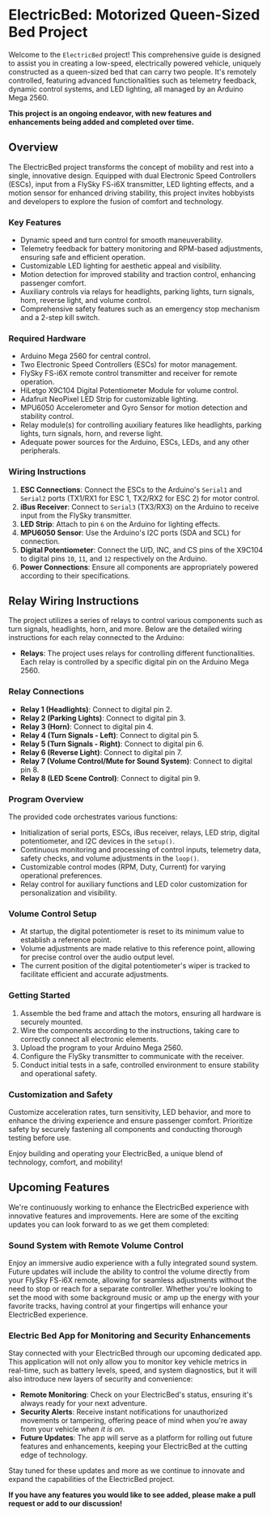 # ElectricBed: Motorized Queen-Sized Bed Project

Welcome to the `ElectricBed` project! This comprehensive guide is designed to assist you in creating a low-speed, electrically powered vehicle, uniquely constructed as a queen-sized bed that can carry two people. It's remotely controlled, featuring advanced functionalities such as telemetry feedback, dynamic control systems, and LED lighting, all managed by an Arduino Mega 2560.

**This project is an ongoing endeavor, with new features and enhancements being added and completed over time.**

## Overview

The ElectricBed project transforms the concept of mobility and rest into a single, innovative design. Equipped with dual Electronic Speed Controllers (ESCs), input from a FlySky FS-i6X transmitter, LED lighting effects, and a motion sensor for enhanced driving stability, this project invites hobbyists and developers to explore the fusion of comfort and technology.

### Key Features

- Dynamic speed and turn control for smooth maneuverability.
- Telemetry feedback for battery monitoring and RPM-based adjustments, ensuring safe and efficient operation.
- Customizable LED lighting for aesthetic appeal and visibility.
- Motion detection for improved stability and traction control, enhancing passenger comfort.
- Auxiliary controls via relays for headlights, parking lights, turn signals, horn, reverse light, and volume control.
- Comprehensive safety features such as an emergency stop mechanism and a 2-step kill switch.

### Required Hardware

- Arduino Mega 2560 for central control.
- Two Electronic Speed Controllers (ESCs) for motor management.
- FlySky FS-i6X remote control transmitter and receiver for remote operation.
- HiLetgo X9C104 Digital Potentiometer Module for volume control.
- Adafruit NeoPixel LED Strip for customizable lighting.
- MPU6050 Accelerometer and Gyro Sensor for motion detection and stability control.
- Relay module(s) for controlling auxiliary features like headlights, parking lights, turn signals, horn, and reverse light.
- Adequate power sources for the Arduino, ESCs, LEDs, and any other peripherals.

### Wiring Instructions

1. **ESC Connections**: Connect the ESCs to the Arduino's `Serial1` and `Serial2` ports (TX1/RX1 for ESC 1, TX2/RX2 for ESC 2) for motor control.
2. **iBus Receiver**: Connect to `Serial3` (TX3/RX3) on the Arduino to receive input from the FlySky transmitter.
3. **LED Strip**: Attach to pin `6` on the Arduino for lighting effects.
4. **MPU6050 Sensor**: Use the Arduino's I2C ports (SDA and SCL) for connection.
5. **Digital Potentiometer**: Connect the U/D, INC, and CS pins of the X9C104 to digital pins `10`, `11`, and `12` respectively on the Arduino.
7. **Power Connections**: Ensure all components are appropriately powered according to their specifications.

## Relay Wiring Instructions

The project utilizes a series of relays to control various components such as turn signals, headlights, horn, and more. Below are the detailed wiring instructions for each relay connected to the Arduino:

- **Relays**: The project uses relays for controlling different functionalities. Each relay is controlled by a specific digital pin on the Arduino Mega 2560.

### Relay Connections

- **Relay 1 (Headlights)**: Connect to digital pin 2.
- **Relay 2 (Parking Lights)**: Connect to digital pin 3.
- **Relay 3 (Horn)**: Connect to digital pin 4.
- **Relay 4 (Turn Signals - Left)**: Connect to digital pin 5.
- **Relay 5 (Turn Signals - Right)**: Connect to digital pin 6.
- **Relay 6 (Reverse Light)**: Connect to digital pin 7.
- **Relay 7 (Volume Control/Mute for Sound System)**: Connect to digital pin 8.
- **Relay 8 (LED Scene Control)**: Connect to digital pin 9.

### Program Overview

The provided code orchestrates various functions:

- Initialization of serial ports, ESCs, iBus receiver, relays, LED strip, digital potentiometer, and I2C devices in the `setup()`.
- Continuous monitoring and processing of control inputs, telemetry data, safety checks, and volume adjustments in the `loop()`.
- Customizable control modes (RPM, Duty, Current) for varying operational preferences.
- Relay control for auxiliary functions and LED color customization for personalization and visibility.

### Volume Control Setup

- At startup, the digital potentiometer is reset to its minimum value to establish a reference point.
- Volume adjustments are made relative to this reference point, allowing for precise control over the audio output level.
- The current position of the digital potentiometer's wiper is tracked to facilitate efficient and accurate adjustments.

### Getting Started

1. Assemble the bed frame and attach the motors, ensuring all hardware is securely mounted.
2. Wire the components according to the instructions, taking care to correctly connect all electronic elements.
3. Upload the program to your Arduino Mega 2560.
4. Configure the FlySky transmitter to communicate with the receiver.
5. Conduct initial tests in a safe, controlled environment to ensure stability and operational safety.

### Customization and Safety

Customize acceleration rates, turn sensitivity, LED behavior, and more to enhance the driving experience and ensure passenger comfort. Prioritize safety by securely fastening all components and conducting thorough testing before use.

Enjoy building and operating your ElectricBed, a unique blend of technology, comfort, and mobility!

## Upcoming Features

We're continuously working to enhance the ElectricBed experience with innovative features and improvements. Here are some of the exciting updates you can look forward to as we get them completed:

### Sound System with Remote Volume Control

Enjoy an immersive audio experience with a fully integrated sound system. Future updates will include the ability to control the volume directly from your FlySky FS-i6X remote, allowing for seamless adjustments without the need to stop or reach for a separate controller. Whether you're looking to set the mood with some background music or amp up the energy with your favorite tracks, having control at your fingertips will enhance your ElectricBed experience.

### Electric Bed App for Monitoring and Security Enhancements

Stay connected with your ElectricBed through our upcoming dedicated app. This application will not only allow you to monitor key vehicle metrics in real-time, such as battery levels, speed, and system diagnostics, but it will also introduce new layers of security and convenience:

- **Remote Monitoring**: Check on your ElectricBed's status, ensuring it's always ready for your next adventure.
- **Security Alerts**: Receive instant notifications for unauthorized movements or tampering, offering peace of mind when you're away from your vehicle *when it is on*.
- **Future Updates**: The app will serve as a platform for rolling out future features and enhancements, keeping your ElectricBed at the cutting edge of technology.

Stay tuned for these updates and more as we continue to innovate and expand the capabilities of the ElectricBed project. 

**If you have any features you would like to see added, please make a pull request or add to our discussion!**
